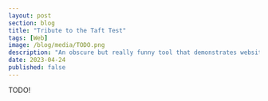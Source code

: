 ```yaml
---
layout: post
section: blog
title: "Tribute to the Taft Test"
tags: [Web]
image: /blog/media/TODO.png
description: "An obscure but really funny tool that demonstrates website image bloat"
date: 2023-04-24
published: false
---
```


TODO!
